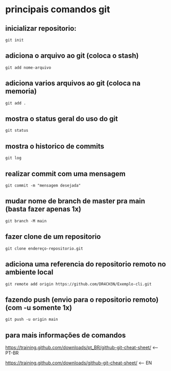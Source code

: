 # principais comandos git

## inicializar repositorio:
`git init`

## adiciona o arquivo ao git (coloca o stash)
`git add nome-arquivo`

## adiciona varios arquivos ao git (coloca na memoria)
`git add .`

## mostra o status geral do uso do git
`git status`

## mostra o historico de commits
`git log`

## realizar commit com uma mensagem
`git commit -m "mensagem desejada"`

## mudar nome de branch de master pra main (basta fazer apenas 1x)
`git branch -M main`

## fazer clone de um repositorio
`git clone endereço-repositorio.git`

## adiciona uma referencia do repositorio remoto no ambiente local
`git remote add origin https://github.com/DR4CH3N/Exemplo-cli.git`

## fazendo push (envio para o repositorio remoto) (com -u somente 1x)
`git push -u origin main`

## para mais informações de comandos
https://training.github.com/downloads/pt_BR/github-git-cheat-sheet/ <-- PT-BR

https://training.github.com/downloads/github-git-cheat-sheet/ <-- EN